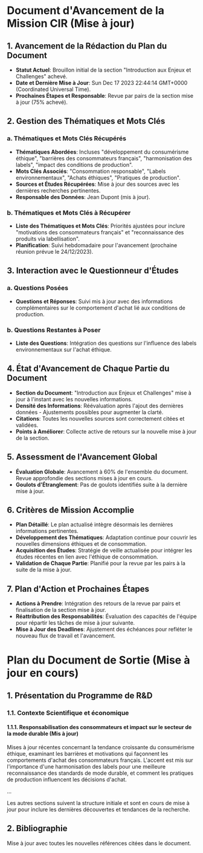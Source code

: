 # Document d'Avancement de la Mission CIR (Mise à jour)

## 1. Avancement de la Rédaction du Plan du Document
- **Statut Actuel**: Brouillon initial de la section "Introduction aux Enjeux et Challenges" achevé.
- **Date et Dernière Mise à Jour**: Sun Dec 17 2023 22:44:14 GMT+0000 (Coordinated Universal Time).
- **Prochaines Étapes et Responsable**: Revue par pairs de la section mise à jour (75% achevé).

## 2. Gestion des Thématiques et Mots Clés
### a. Thématiques et Mots Clés Récupérés
- **Thématiques Abordées**: Incluses "développement du consumérisme éthique", "barrières des consommateurs français", "harmonisation des labels", "impact des conditions de production".
- **Mots Clés Associés**: "Consommation responsable", "Labels environnementaux", "Achats éthiques", "Pratiques de production".
- **Sources et Études Récupérées**: Mise à jour des sources avec les dernières recherches pertinentes.
- **Responsable des Données**: Jean Dupont (mis à jour).

### b. Thématiques et Mots Clés à Récupérer
- **Liste des Thématiques et Mots Clés**: Priorités ajustées pour inclure "motivations des consommateurs français" et "reconnaissance des produits via labellisation".
- **Planification**: Suivi hebdomadaire pour l'avancement (prochaine réunion prévue le 24/12/2023).

## 3. Interaction avec le Questionneur d'Études
### a. Questions Posées
- **Questions et Réponses**: Suivi mis à jour avec des informations complémentaires sur le comportement d'achat lié aux conditions de production.
### b. Questions Restantes à Poser
- **Liste des Questions**: Intégration des questions sur l'influence des labels environnementaux sur l'achat éthique.

## 4. État d'Avancement de Chaque Partie du Document
- **Section du Document**: "Introduction aux Enjeux et Challenges" mise à jour à l'instant avec les nouvelles informations.
- **Densité des Informations**: Réévaluation après l'ajout des dernières données - Ajustements possibles pour augmenter la clarté.
- **Citations**: Toutes les nouvelles sources sont correctement citées et validées.
- **Points à Améliorer**: Collecte active de retours sur la nouvelle mise à jour de la section.

## 5. Assessment de l'Avancement Global
- **Évaluation Globale**: Avancement à 60% de l'ensemble du document. Revue approfondie des sections mises à jour en cours.
- **Goulots d'Étranglement**: Pas de goulots identifiés suite à la dernière mise à jour.

## 6. Critères de Mission Accomplie
- **Plan Détaillé**: Le plan actualisé intègre désormais les dernières informations pertinentes.
- **Développement des Thématiques**: Adaptation continue pour couvrir les nouvelles dimensions éthiques et de consommation.
- **Acquisition des Études**: Stratégie de veille actualisée pour intégrer les études récentes en lien avec l'éthique de consommation.
- **Validation de Chaque Partie**: Planifié pour la revue par les pairs à la suite de la mise à jour.

## 7. Plan d'Action et Prochaines Étapes
- **Actions à Prendre**: Intégration des retours de la revue par pairs et finalisation de la section mise à jour.
- **Réattribution des Responsabilités**: Évaluation des capacités de l'équipe pour répartir les tâches de mise à jour suivante.
- **Mise à Jour des Deadlines**: Ajustement des échéances pour refléter le nouveau flux de travail et l'avancement.

# Plan du Document de Sortie (Mise à jour en cours)

## 1. Présentation du Programme de R&D
### 1.1. Contexte Scientifique et économique
#### 1.1.1. **Responsabilisation des consommateurs et impact sur le secteur de la mode durable (Mis à jour)**
Mises à jour récentes concernant la tendance croissante du consumérisme éthique, examinant les barrières et motivations qui façonnent les comportements d'achat des consommateurs français. L'accent est mis sur l'importance d'une harmonisation des labels pour une meilleure reconnaissance des standards de mode durable, et comment les pratiques de production influencent les décisions d'achat.

...

Les autres sections suivent la structure initiale et sont en cours de mise à jour pour inclure les dernières découvertes et tendances de la recherche.

## 2. Bibliographie
Mise à jour avec toutes les nouvelles références citées dans le document.